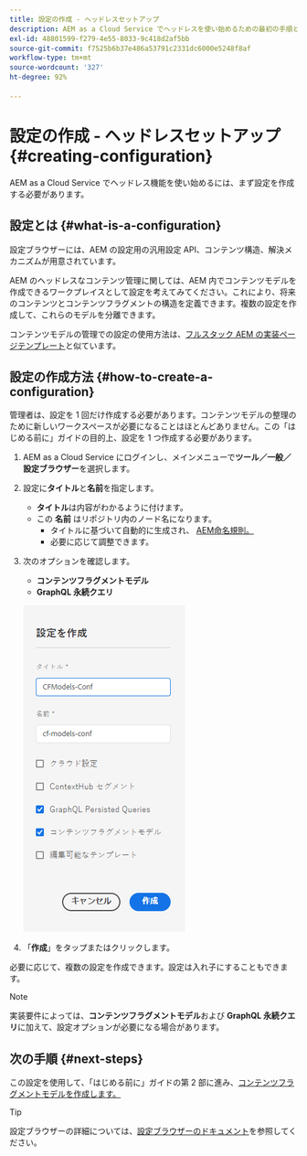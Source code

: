 ```yaml
---
title: 設定の作成 - ヘッドレスセットアップ
description: AEM as a Cloud Service でヘッドレスを使い始めるための最初の手順として設定を作成します。
exl-id: 48801599-f279-4e55-8033-9c418d2af5bb
source-git-commit: f7525b6b37e486a53791c2331dc6000e5248f8af
workflow-type: tm+mt
source-wordcount: '327'
ht-degree: 92%

---
```


# 設定の作成 - ヘッドレスセットアップ {#creating-configuration}

AEM as a Cloud Service でヘッドレス機能を使い始めるには、まず設定を作成する必要があります。

## 設定とは  {#what-is-a-configuration}

設定ブラウザーには、AEM の設定用の汎用設定 API、コンテンツ構造、解決メカニズムが用意されています。

AEM のヘッドレスなコンテンツ管理に関しては、AEM 内でコンテンツモデルを作成できるワークプレイスとして設定を考えてみてください。これにより、将来のコンテンツとコンテンツフラグメントの構造を定義できます。複数の設定を作成して、これらのモデルを分離できます。

コンテンツモデルの管理での設定の使用方法は、[フルスタック AEM の実装ページテンプレート](/help/sites-cloud/authoring/features/templates.md)と似ています。

## 設定の作成方法 {#how-to-create-a-configuration}

管理者は、設定を 1 回だけ作成する必要があります。コンテンツモデルの整理のために新しいワークスペースが必要になることはほとんどありません。この「はじめる前に」ガイドの目的上、設定を 1 つ作成する必要があります。

1. AEM as a Cloud Service にログインし、メインメニューで&#x200B;**ツール／一般／設定ブラウザー**&#x200B;を選択します。
1. 設定に&#x200B;**タイトル**&#x200B;と&#x200B;**名前**&#x200B;を指定します。
   * **タイトル**&#x200B;は内容がわかるように付けます。
   * この **名前** はリポジトリ内のノード名になります。
      * タイトルに基づいて自動的に生成され、 [AEM命名規則。](/help/implementing/developing/introduction/naming-conventions.md)
      * 必要に応じて調整できます。
1. 次のオプションを確認します。
   * **コンテンツフラグメントモデル**
   * **GraphQL 永続クエリ**

   ![設定の作成](../assets/create-configuration.png)

1. 「**作成**」をタップまたはクリックします。

必要に応じて、複数の設定を作成できます。設定は入れ子にすることもできます。

>[!NOTE]
>
>実装要件によっては、**コンテンツフラグメントモデル**&#x200B;および **GraphQL 永続クエリ**&#x200B;に加えて、設定オプションが必要になる場合があります。

## 次の手順 {#next-steps}

この設定を使用して、「はじめる前に」ガイドの第 2 部に進み、[コンテンツフラグメントモデルを作成します。](create-content-model.md)

>[!TIP]
>
>設定ブラウザーの詳細については、[設定ブラウザーのドキュメント](/help/implementing/developing/introduction/configurations.md)を参照してください。
